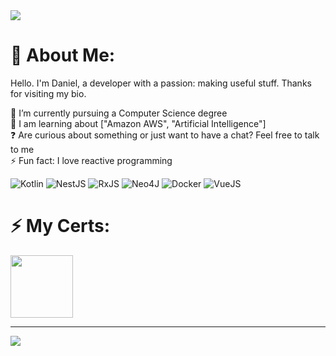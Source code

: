<img src=backgroundoptimized.gif>

# 💫 About Me:
Hello. I'm Daniel, a developer with a passion: making useful stuff. Thanks for visiting my bio.

🔭 I’m currently pursuing a Computer Science degree  <br>🌱 I am learning about ["Amazon AWS", "Artificial Intelligence"]<br>❓ Are curious about something or just want to have a chat? Feel free to talk to me  <br>⚡ Fun fact: I love reactive programming

![Kotlin](https://img.shields.io/badge/kotlin-%230095D5.svg?style=for-the-badge&logo=kotlin&logoColor=white) 
![NestJS](https://img.shields.io/badge/nestjs-%23E0234E.svg?style=for-the-badge&logo=nestjs&logoColor=white)
![RxJS](https://img.shields.io/badge/rxjs-%23B7178C.svg?style=for-the-badge&logo=reactivex&logoColor=white)
![Neo4J](https://img.shields.io/badge/Neo4j-008CC1?style=for-the-badge&logo=neo4j&logoColor=white)
![Docker](https://img.shields.io/badge/docker-%230db7ed.svg?style=for-the-badge&logo=docker&logoColor=white)
![VueJS](https://img.shields.io/badge/Vue.js-35495E?style=for-the-badge&logo=vuedotjs&logoColor=4FC08D)

# ⚡️ My Certs:
<a target="_blank" href="https://www.credly.com/badges/082d38fd-e56b-4bff-bfdf-59b19297555e"><img src="https://images.credly.com/size/680x680/images/b9feab85-1a43-4f6c-99a5-631b88d5461b/image.png" width="100"></a>

---
![](https://komarev.com/ghpvc/?username=opensrcerer&color=3acbc4&style=for-the-badge)
